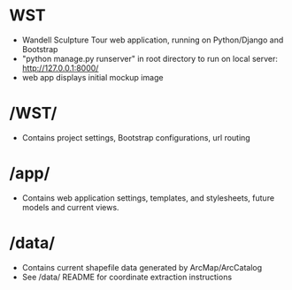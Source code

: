 # WST
 - Wandell Sculpture Tour web application, running on Python/Django and Bootstrap
 - "python manage.py runserver" in root directory to run on local server:
 		http://127.0.0.1:8000/
 - web app displays initial mockup image

# /WST/
 - Contains project settings, Bootstrap configurations, url routing

# /app/
 - Contains web application settings, templates, and stylesheets, future models and current views.

 # /data/
  - Contains current shapefile data generated by ArcMap/ArcCatalog
  - See /data/ README for coordinate extraction instructions
